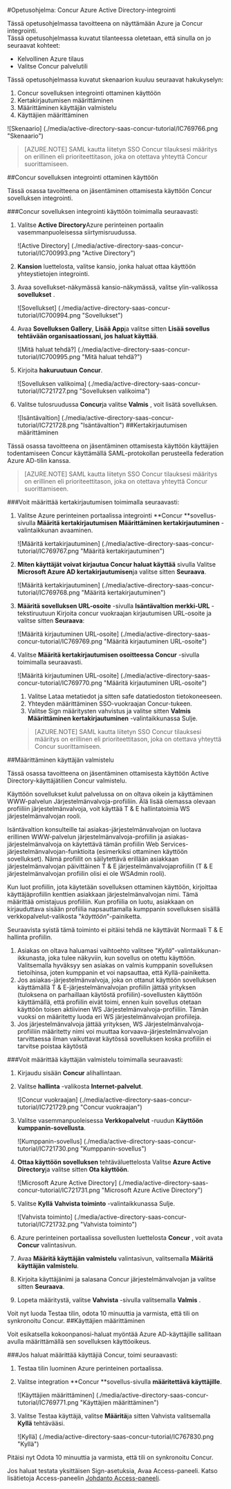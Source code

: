 <properties 
    pageTitle="Opetusohjelma: Azure Active Directory-integrointi Concur | Microsoft Azure" 
    description="Opettele käyttämään Concur Azure Active Directory-hakemistosta käyttöön kertakirjautumisen, automaattinen valmistelu ja lisää!" 
    services="active-directory" 
    authors="jeevansd"  
    documentationCenter="na" 
    manager="femila"/>
<tags 
    ms.service="active-directory" 
    ms.devlang="na" 
    ms.topic="article" 
    ms.tgt_pltfrm="na" 
    ms.workload="identity" 
    ms.date="09/29/2016" 
    ms.author="jeedes" />

#<a name="tutorial-azure-active-directory-integration-with-concur"></a>Opetusohjelma: Concur Azure Active Directory-integrointi  


Tässä opetusohjelmassa tavoitteena on näyttämään Azure ja Concur integrointi.  
Tässä opetusohjelmassa kuvatut tilanteessa oletetaan, että sinulla on jo seuraavat kohteet:

-   Kelvollinen Azure tilaus
-   Valitse Concur palvelutili

Tässä opetusohjelmassa kuvatut skenaarion kuuluu seuraavat hakukyselyn:

1.  Concur sovelluksen integrointi ottaminen käyttöön
2.  Kertakirjautumisen määrittäminen
3.  Määrittäminen käyttäjän valmistelu
4.  Käyttäjien määrittäminen

![Skenaario] (./media/active-directory-saas-concur-tutorial/IC769766.png "Skenaario")

>[AZURE.NOTE] SAML kautta liitetyn SSO Concur tilauksesi määritys on erillinen eli prioriteettitason, joka on otettava yhteyttä Concur suorittamiseen.

##<a name="enabling-the-application-integration-for-concur"></a>Concur sovelluksen integrointi ottaminen käyttöön

Tässä osassa tavoitteena on jäsentäminen ottamisesta käyttöön Concur sovelluksen integrointi.

###<a name="to-enable-the-application-integration-for-concur-perform-the-following-steps"></a>Concur sovelluksen integrointi käyttöön toimimalla seuraavasti:

1.  Valitse **Active Directory**Azure perinteinen portaalin vasemmanpuoleisessa siirtymisruudussa.

    ![Active Directory] (./media/active-directory-saas-concur-tutorial/IC700993.png "Active Directory")

2.  **Kansion** luettelosta, valitse kansio, jonka haluat ottaa käyttöön yhteystietojen integrointi.

3.  Avaa sovellukset-näkymässä kansio-näkymässä, valitse ylin-valikossa **sovellukset** .

    ![Sovellukset] (./media/active-directory-saas-concur-tutorial/IC700994.png "Sovellukset")

4.  Avaa **Sovelluksen Gallery**, **Lisää App**ja valitse sitten **Lisää sovellus tehtävään organisaatiossani, jos haluat käyttää**.

    ![Mitä haluat tehdä?] (./media/active-directory-saas-concur-tutorial/IC700995.png "Mitä haluat tehdä?")

5.  Kirjoita **hakuruutuun** **Concur**.

    ![Sovelluksen valikoima] (./media/active-directory-saas-concur-tutorial/IC721727.png "Sovelluksen valikoima")

6.  Valitse tulosruudussa **Concur**ja valitse **Valmis** , voit lisätä sovelluksen.

    ![Isäntävaltion] (./media/active-directory-saas-concur-tutorial/IC721728.png "Isäntävaltion")
##<a name="configuring-single-sign-on"></a>Kertakirjautumisen määrittäminen

Tässä osassa tavoitteena on jäsentäminen ottamisesta käyttöön käyttäjien todentamiseen Concur käyttämällä SAML-protokollan perusteella federation Azure AD-tilin kanssa.

>[AZURE.NOTE] SAML kautta liitetyn SSO Concur tilauksesi määritys on erillinen eli prioriteettitason, joka on otettava yhteyttä Concur suorittamiseen.

###<a name="to-configure-single-sign-on-perform-the-following-steps"></a>Voit määrittää kertakirjautumisen toimimalla seuraavasti:

1.  Valitse Azure perinteinen portaalissa integrointi **Concur **sovellus-sivulla **Määritä kertakirjautumisen** **Määrittäminen kertakirjautuminen** -valintaikkunan avaaminen.

    ![Määritä kertakirjautuminen] (./media/active-directory-saas-concur-tutorial/IC769767.png "Määritä kertakirjautuminen")

2.  **Miten käyttäjät voivat kirjautua Concur haluat käyttää** sivulla Valitse **Microsoft Azure AD kertakirjautumisen**ja valitse sitten **Seuraava**.

    ![Määritä kertakirjautuminen] (./media/active-directory-saas-concur-tutorial/IC769768.png "Määritä kertakirjautuminen")

3.  **Määritä sovelluksen URL-osoite** -sivulla **Isäntävaltion merkki-URL** -tekstiruutuun Kirjoita concur vuokraajan kirjautumisen URL-osoite ja valitse sitten **Seuraava**: 

    ![Määritä kirjautuminen URL-osoite] (./media/active-directory-saas-concur-tutorial/IC769769.png "Määritä kirjautuminen URL-osoite")

4.  Valitse **Määritä kertakirjautumisen osoitteessa Concur** -sivulla toimimalla seuraavasti.

    ![Määritä kirjautuminen URL-osoite] (./media/active-directory-saas-concur-tutorial/IC769770.png "Määritä kirjautuminen URL-osoite")

    1.  Valitse Lataa metatiedot ja sitten safe datatiedoston tietokoneeseen.
    2.  Yhteyden määrittäminen SSO-vuokraajan Concur-tukeen.
    3.  Valitse Sign määritysten vahvistus ja valitse sitten **Valmis** **Määrittäminen kertakirjautuminen** -valintaikkunassa Sulje.  

    >[AZURE.NOTE] SAML kautta liitetyn SSO Concur tilauksesi määritys on erillinen eli prioriteettitason, joka on otettava yhteyttä Concur suorittamiseen.

##<a name="configuring-user-provisioning"></a>Määrittäminen käyttäjän valmistelu

Tässä osassa tavoitteena on jäsentäminen ottamisesta käyttöön Active Directory-käyttäjätilien Concur valmistelu.

Käyttöön sovellukset kulut palvelussa on on oltava oikein ja käyttäminen WWW-palvelun Järjestelmänvalvoja-profiiliin. Älä lisää olemassa olevaan profiiliin järjestelmänvalvoja, voit käyttää T & E hallintatoimia WS järjestelmänvalvojan rooli.

Isäntävaltion konsulteille tai asiakas-järjestelmänvalvojan on luotava erillinen WWW-palvelun järjestelmänvalvoja-profiilin ja asiakas-järjestelmänvalvoja on käytettävä tämän profiilin Web Services-järjestelmänvalvojan-funktioita (esimerkiksi ottaminen käyttöön sovellukset). Nämä profiilit on säilytettävä erillään asiakkaan järjestelmänvalvojan päivittäinen T & E järjestelmänvalvojaprofiilin (T & E järjestelmänvalvojan profiilin olisi ei ole WSAdmin rooli).

Kun luot profiilin, jota käytetään sovelluksen ottaminen käyttöön, kirjoittaa käyttäjäprofiilin kenttien asiakkaan järjestelmänvalvojan nimi. Tämä määrittää omistajuus profiiliin. Kun profiilia on luotu, asiakkaan on kirjauduttava sisään profiilia napsauttamalla kumppanin sovelluksen sisällä verkkopalvelut-valikosta "*käyttöön*"-painiketta.

Seuraavista syistä tämä toiminto ei pitäisi tehdä ne käyttävät Normaali T & E hallinta profiilin.

1.  Asiakas on oltava haluamasi vaihtoehto valitsee "*Kyllä*"-valintaikkunan-ikkunasta, joka tulee näkyviin, kun sovellus on otettu käyttöön. Valitsemalla hyväksyy sen asiakas on valmis kumppanin sovelluksen tietoihinsa, joten kumppanin et voi napsauttaa, että Kyllä-painiketta.
2.  Jos asiakas-järjestelmänvalvoja, joka on ottanut käyttöön sovelluksen käyttämällä T & E-järjestelmänvalvojan profiilin jättää yrityksen (tuloksena on parhaillaan käytöstä profiilin)-sovellusten käyttöön käyttämällä, että profiilin eivät toimi, ennen kuin sovellus otetaan käyttöön toisen aktiivinen WS Järjestelmänvalvoja-profiiliin. Tämän vuoksi on määritetty luoda eri WS järjestelmänvalvojan profiileja.
3.  Jos järjestelmänvalvoja jättää yrityksen, WS Järjestelmänvalvoja-profiiliin määritetty nimi voi muuttaa korvaava-järjestelmänvalvojan tarvittaessa ilman vaikuttavat käytössä sovelluksen koska profiilin ei tarvitse poistaa käytöstä

###<a name="to-configure-user-provisioning-perform-the-following-steps"></a>Voit määrittää käyttäjän valmistelu toimimalla seuraavasti:

1.  Kirjaudu sisään **Concur** alihallintaan.

2.  Valitse **hallinta** -valikosta **Internet-palvelut**.

    ![Concur vuokraajan] (./media/active-directory-saas-concur-tutorial/IC721729.png "Concur vuokraajan")

3.  Valitse vasemmanpuoleisessa **Verkkopalvelut** -ruudun **Käyttöön kumppanin-sovellusta**.

    ![Kumppanin-sovellus] (./media/active-directory-saas-concur-tutorial/IC721730.png "Kumppanin-sovellus")

4.  **Ottaa käyttöön sovelluksen** tehtäväluettelosta Valitse **Azure Active Directory**ja valitse sitten **Ota käyttöön**.

    ![Microsoft Azure Active Directory] (./media/active-directory-saas-concur-tutorial/IC721731.png "Microsoft Azure Active Directory")

5.  Valitse **Kyllä** **Vahvista toiminto** -valintaikkunassa Sulje.

    ![Vahvista toiminto] (./media/active-directory-saas-concur-tutorial/IC721732.png "Vahvista toiminto")

6.  Azure perinteinen portaalissa sovellusten luettelosta **Concur** , voit avata **Concur** valintasivun.

7.  Avaa **Määritä käyttäjän valmistelu** valintasivun, valitsemalla **Määritä käyttäjän valmistelu**.

8.  Kirjoita käyttäjänimi ja salasana Concur järjestelmänvalvojan ja valitse sitten **Seuraava**.

9.  Lopeta määritystä, valitse **Vahvista** -sivulla valitsemalla **Valmis** .

Voit nyt luoda Testaa tilin, odota 10 minuuttia ja varmista, että tili on synkronoitu Concur.
##<a name="assigning-users"></a>Käyttäjien määrittäminen

Voit esikatsella kokoonpanosi-haluat myöntää Azure AD-käyttäjille sallitaan avulla määrittämällä sen sovelluksen käyttöoikeus.

###<a name="to-assign-users-to-concur-perform-the-following-steps"></a>Jos haluat määrittää käyttäjiä Concur, toimi seuraavasti:

1.  Testaa tilin luominen Azure perinteinen portaalissa.

2.  Valitse integration **Concur **sovellus-sivulla **määritettävä käyttäjille**.

    ![Käyttäjien määrittäminen] (./media/active-directory-saas-concur-tutorial/IC769771.png "Käyttäjien määrittäminen")

3.  Valitse Testaa käyttäjä, valitse **Määritä**ja sitten Vahvista valitsemalla **Kyllä** tehtävääsi.

    ![Kyllä] (./media/active-directory-saas-concur-tutorial/IC767830.png "Kyllä")

Pitäisi nyt Odota 10 minuuttia ja varmista, että tili on synkronoitu Concur.

Jos haluat testata yksittäisen Sign-asetuksia, Avaa Access-paneeli. Katso lisätietoja Access-paneelin [Johdanto Access-paneeli](active-directory-saas-access-panel-introduction.md).

